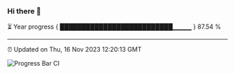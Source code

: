 ### Hi there 👋

⏳ Year progress { ██████████████████████████▁▁▁▁ } 87.54 %

---

⏰ Updated on Thu, 16 Nov 2023 12:20:13 GMT

![Progress Bar CI](https://github.com/liununu/liununu/workflows/Progress%20Bar%20CI/badge.svg)
